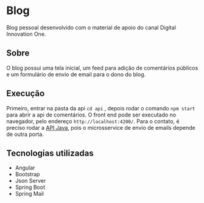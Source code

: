 # Blog

Blog pessoal desenvolvido com o material de apoio do canal Digital Innovation One.

## Sobre

O blog possui uma tela inicial, um feed para adição de comentários públicos e um formulário de envio de email para o dono do blog. 

## Execução

Primeiro, entrar na pasta da api `cd api` , depois rodar o comando `npm start` para abrir a api de comentários. O front end pode ser executado no navegador, pelo endereço `http://localhost:4200/`. Para o contato, é preciso rodar a [API Java](https://github.com/claramartins2002/Microsservice-envio-de-email), pois o microsservice de envio de emails depende de outra porta.

## Tecnologias utilizadas

- Angular
- Bootstrap
- Json Server
- Spring Boot
- Spring Mail



